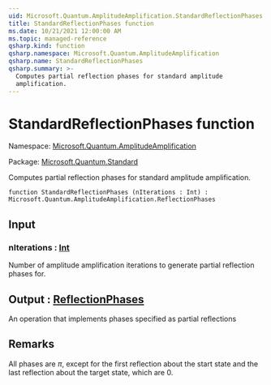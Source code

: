 ```yaml
---
uid: Microsoft.Quantum.AmplitudeAmplification.StandardReflectionPhases
title: StandardReflectionPhases function
ms.date: 10/21/2021 12:00:00 AM
ms.topic: managed-reference
qsharp.kind: function
qsharp.namespace: Microsoft.Quantum.AmplitudeAmplification
qsharp.name: StandardReflectionPhases
qsharp.summary: >-
  Computes partial reflection phases for standard amplitude
  amplification.
---
```


# StandardReflectionPhases function

Namespace: [Microsoft.Quantum.AmplitudeAmplification](xref:Microsoft.Quantum.AmplitudeAmplification)

Package: [Microsoft.Quantum.Standard](https://nuget.org/packages/Microsoft.Quantum.Standard)


Computes partial reflection phases for standard amplitudeamplification.

```qsharp
function StandardReflectionPhases (nIterations : Int) : Microsoft.Quantum.AmplitudeAmplification.ReflectionPhases
```


## Input

### nIterations : [Int](xref:microsoft.quantum.qsharp.valueliterals#int-literals)

Number of amplitude amplification iterations to generate partialreflection phases for.



## Output : [ReflectionPhases](xref:Microsoft.Quantum.AmplitudeAmplification.ReflectionPhases)

An operation that implements phases specified as partial reflections

## Remarks

All phases are $\pi$, except for the first reflection about the startstate and the last reflection about the target state, which are $0$.